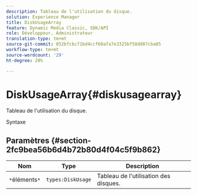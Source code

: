 ```yaml
---
description: Tableau de l'utilisation du disque.
solution: Experience Manager
title: DiskUsageArray
feature: Dynamic Media Classic, SDK/API
role: Développeur, Administrateur
translation-type: tm+mt
source-git-commit: 052bfcbcf1bd4ccf60afa7e3325bf58dd07cba85
workflow-type: tm+mt
source-wordcount: '29'
ht-degree: 20%

---
```



# DiskUsageArray{#diskusagearray}

Tableau de l&#39;utilisation du disque.

Syntaxe

## Paramètres {#section-2fc9bea56b6d4b72b80d4f04c5f9b862}

| Nom | Type | Description |
|---|---|---|
| `*`éléments`*` | `types:DiskUsage` | Tableau de l&#39;utilisation des disques. |

